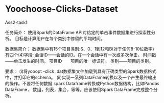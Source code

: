# Yoochoose-Clicks-Dataset
Ass2-task1

任务简介：
  使用Spark的DataFrame API对给定的单击事件数据集进行探索性分析。
  目标是计算用户在每个类别中停留的平均时间。

数据集简介：
  数据集中有15个项目类别:S、0、1到12和B(对于任何8-10位数字)
  有四个(4)字段:
  会话ID——会话的ID。在一个会话中有一次或多次单击。
  时间戳——单击发生的时间。
  项目ID——项目的唯一标识符。
  类别——项目的类别。
  
要求：
(i)将yooopt -click .dat数据集文件加载到具有正确类型的Spark数据格式中，并打印它的schema。
(ii)实现一系列DataFrame转换以及一个产生最终输出的操作。不要将任何数据 spark Dataframe转换成Python数据结构，比如Pandas DataFrame，
数组，列表，集合，等等。应该使用Spark DataFrame完成整个分析。
  

  

